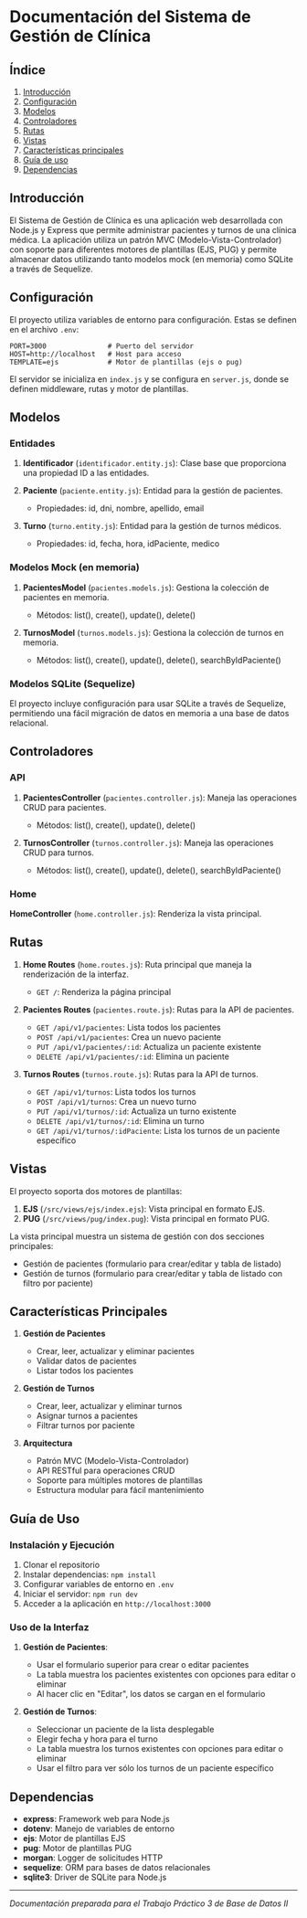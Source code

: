 # Documentación del Sistema de Gestión de Clínica

## Índice

1. [Introducción](#introducción)
2. [Configuración](#configuración)
3. [Modelos](#modelos)
4. [Controladores](#controladores)
5. [Rutas](#rutas)
6. [Vistas](#vistas)
7. [Características principales](#características-principales)
8. [Guía de uso](#guía-de-uso)
9. [Dependencias](#dependencias)

## Introducción

El Sistema de Gestión de Clínica es una aplicación web desarrollada con Node.js y Express que permite administrar pacientes y turnos de una clínica médica. La aplicación utiliza un patrón MVC (Modelo-Vista-Controlador) con soporte para diferentes motores de plantillas (EJS, PUG) y permite almacenar datos utilizando tanto modelos mock (en memoria) como SQLite a través de Sequelize.

## Configuración

El proyecto utiliza variables de entorno para configuración. Estas se definen en el archivo `.env`:

```
PORT=3000               # Puerto del servidor
HOST=http://localhost   # Host para acceso
TEMPLATE=ejs            # Motor de plantillas (ejs o pug)
```

El servidor se inicializa en `index.js` y se configura en `server.js`, donde se definen middleware, rutas y motor de plantillas.

## Modelos

### Entidades

1. **Identificador** (`identificador.entity.js`): Clase base que proporciona una propiedad ID a las entidades.

2. **Paciente** (`paciente.entity.js`): Entidad para la gestión de pacientes.

   - Propiedades: id, dni, nombre, apellido, email

3. **Turno** (`turno.entity.js`): Entidad para la gestión de turnos médicos.
   - Propiedades: id, fecha, hora, idPaciente, medico

### Modelos Mock (en memoria)

1. **PacientesModel** (`pacientes.models.js`): Gestiona la colección de pacientes en memoria.

   - Métodos: list(), create(), update(), delete()

2. **TurnosModel** (`turnos.models.js`): Gestiona la colección de turnos en memoria.
   - Métodos: list(), create(), update(), delete(), searchByIdPaciente()

### Modelos SQLite (Sequelize)

El proyecto incluye configuración para usar SQLite a través de Sequelize, permitiendo una fácil migración de datos en memoria a una base de datos relacional.

## Controladores

### API

1. **PacientesController** (`pacientes.controller.js`): Maneja las operaciones CRUD para pacientes.

   - Métodos: list(), create(), update(), delete()

2. **TurnosController** (`turnos.controller.js`): Maneja las operaciones CRUD para turnos.
   - Métodos: list(), create(), update(), delete(), searchByIdPaciente()

### Home

**HomeController** (`home.controller.js`): Renderiza la vista principal.

## Rutas

1. **Home Routes** (`home.routes.js`): Ruta principal que maneja la renderización de la interfaz.

   - `GET /`: Renderiza la página principal

2. **Pacientes Routes** (`pacientes.route.js`): Rutas para la API de pacientes.

   - `GET /api/v1/pacientes`: Lista todos los pacientes
   - `POST /api/v1/pacientes`: Crea un nuevo paciente
   - `PUT /api/v1/pacientes/:id`: Actualiza un paciente existente
   - `DELETE /api/v1/pacientes/:id`: Elimina un paciente

3. **Turnos Routes** (`turnos.route.js`): Rutas para la API de turnos.
   - `GET /api/v1/turnos`: Lista todos los turnos
   - `POST /api/v1/turnos`: Crea un nuevo turno
   - `PUT /api/v1/turnos/:id`: Actualiza un turno existente
   - `DELETE /api/v1/turnos/:id`: Elimina un turno
   - `GET /api/v1/turnos/:idPaciente`: Lista los turnos de un paciente específico

## Vistas

El proyecto soporta dos motores de plantillas:

1. **EJS** (`/src/views/ejs/index.ejs`): Vista principal en formato EJS.
2. **PUG** (`/src/views/pug/index.pug`): Vista principal en formato PUG.

La vista principal muestra un sistema de gestión con dos secciones principales:

- Gestión de pacientes (formulario para crear/editar y tabla de listado)
- Gestión de turnos (formulario para crear/editar y tabla de listado con filtro por paciente)

## Características Principales

1. **Gestión de Pacientes**

   - Crear, leer, actualizar y eliminar pacientes
   - Validar datos de pacientes
   - Listar todos los pacientes

2. **Gestión de Turnos**

   - Crear, leer, actualizar y eliminar turnos
   - Asignar turnos a pacientes
   - Filtrar turnos por paciente

3. **Arquitectura**
   - Patrón MVC (Modelo-Vista-Controlador)
   - API RESTful para operaciones CRUD
   - Soporte para múltiples motores de plantillas
   - Estructura modular para fácil mantenimiento

## Guía de Uso

### Instalación y Ejecución

1. Clonar el repositorio
2. Instalar dependencias: `npm install`
3. Configurar variables de entorno en `.env`
4. Iniciar el servidor: `npm run dev`
5. Acceder a la aplicación en `http://localhost:3000`

### Uso de la Interfaz

1. **Gestión de Pacientes**:

   - Usar el formulario superior para crear o editar pacientes
   - La tabla muestra los pacientes existentes con opciones para editar o eliminar
   - Al hacer clic en "Editar", los datos se cargan en el formulario

2. **Gestión de Turnos**:
   - Seleccionar un paciente de la lista desplegable
   - Elegir fecha y hora para el turno
   - La tabla muestra los turnos existentes con opciones para editar o eliminar
   - Usar el filtro para ver sólo los turnos de un paciente específico

## Dependencias

- **express**: Framework web para Node.js
- **dotenv**: Manejo de variables de entorno
- **ejs**: Motor de plantillas EJS
- **pug**: Motor de plantillas PUG
- **morgan**: Logger de solicitudes HTTP
- **sequelize**: ORM para bases de datos relacionales
- **sqlite3**: Driver de SQLite para Node.js

---

_Documentación preparada para el Trabajo Práctico 3 de Base de Datos II_

